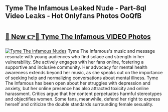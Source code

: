 ## Tyme The Infamous Le𝚊ked N𝚞de - Part-8ql Video Le𝚊ks - Hot Onlyf𝚊ns Photos OoQfB

# <h2><a href="http://ab65965.deff.icu/?id=Tyme+The+Infamous">🔗 New 👉🔴 Tyme The Infamous VIDEO Photos</a></h2>

[![Tyme The Infamous N𝚞des](https://i.imgur.com/rIISA9y.gif)](http://ab65965.deff.icu/?id=Tyme+The+Infamous)
Tyme The Infamous's music and message resonate with young audiences who find solace and strength in her vulnerability. She actively engages with her fans online, fostering a supportive and inclusive community. Her advocacy for mental health awareness extends beyond her music, as she speaks out on the importance of seeking help and normalizing conversations about mental illness. Tyme The Infamous has been open about her struggles with depression and anxiety, but her online presence has also attracted toxicity and online harassment. Critics argue that her content perpetuates harmful stereotypes and objectifies women. Some fans, meanwhile, defend her right to express herself and criticize the double standards surrounding female sexuality.
